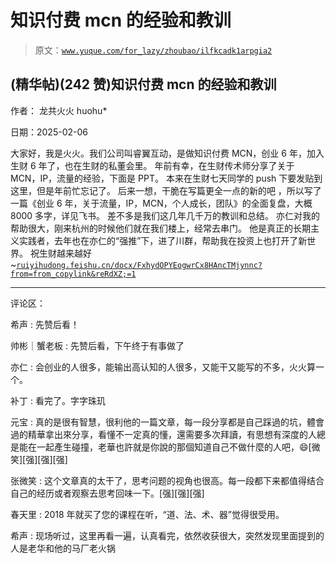 # 知识付费 mcn 的经验和教训

> 原文：[`www.yuque.com/for_lazy/zhoubao/ilfkcadk1arpgia2`](https://www.yuque.com/for_lazy/zhoubao/ilfkcadk1arpgia2)

## (精华帖)(242 赞)知识付费 mcn 的经验和教训

作者： 龙共火火 huohu*

日期：2025-02-06

大家好，我是火火。我们公司叫睿翼互动，是做知识付费 MCN，创业 6 年，加入生财 6 年了，也在生财的私董会里。
年前有幸，在生财传术师分享了关于 MCN，IP，流量的经验，下面是 PPT。 本来在生财七天同学的 push 下要发贴到这里，但是年前忙忘记了。
后来一想，干脆在写篇更全一点的新的吧 ，所以写了一篇《创业 6 年，关于流量，IP，MCN，个人成长，团队》的全面复盘，大概 8000 多字，详见飞书。
差不多是我们这几年几千万的教训和总结。 亦仁对我的帮助很大，刚来杭州的时候他们就在我们楼上，经常去串门。
他是真正的长期主义实践者，去年也在亦仁的“强推”下，进了川群，帮助我在投资上也打开了新世界。
祝生财越来越好~[`ruiyihudong.feishu.cn/docx/FxhydOPYEogwrCx8HAncTMjynnc?from=from_copylink&reRdXZ;=1`](https://ruiyihudong.feishu.cn/docx/FxhydOPYEogwrCx8HAncTMjynnc?from=from_copylink&reRdXZ;=1)

* * *

评论区：

希声 : 先赞后看！

帅彬｜蟹老板 : 先赞后看，下午终于有事做了

亦仁 : 会创业的人很多，能输出高认知的人很多，又能干又能写的不多，火火算一个。

补丁 : 看完了。字字珠玑

元宝 : 真的是很有智慧，很利他的一篇文章，每一段分享都是自己踩過的坑，體會過的精華拿出來分享，看懂不一定真的懂，還需要多次拜讀，有思想有深度的人總是能在一起產生碰撞，老華也許就是你說的那個知道自己不做什麼的人吧，😄[微笑][强][强][强]

张微笑 : 这个文章真的太干了，思考问题的视角也很高。每一段都下来都值得结合自己的经历或者观察去思考回味一下。[强][强][强]

春天里 : 2018 年就买了您的课程在听，“道、法、术、器”觉得很受用。

希声 : 现场听过，这里再看一遍，认真看完，依然收获很大，突然发现里面提到的人是老华和他的马厂老火锅